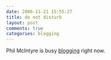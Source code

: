 ```yaml
---
date: 2006-11-21 15:55:27
title: do not disturb
layout: post
comments: true
categories: blogging
---
```

Phil McIntyre is busy [blogging](http://www.philtube.com/?id=27) right
now.
